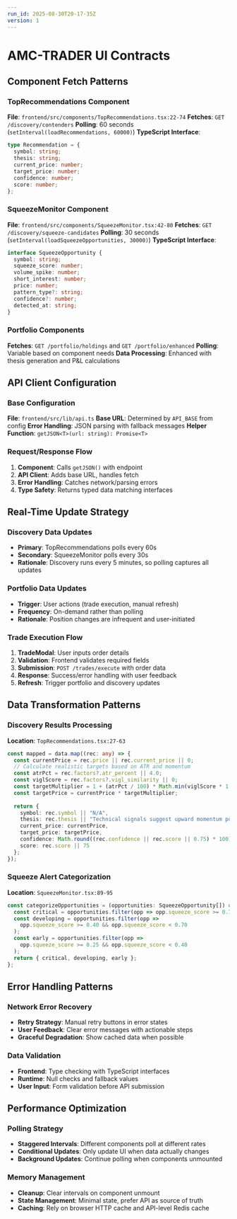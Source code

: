 ```yaml
---
run_id: 2025-08-30T20-17-35Z
version: 1
---
```


# AMC-TRADER UI Contracts

## Component Fetch Patterns

### TopRecommendations Component
**File**: `frontend/src/components/TopRecommendations.tsx:22-74`
**Fetches**: `GET /discovery/contenders`
**Polling**: 60 seconds (`setInterval(loadRecommendations, 60000)`)
**TypeScript Interface**:
```typescript
type Recommendation = {
  symbol: string;
  thesis: string;
  current_price: number;
  target_price: number;
  confidence: number;
  score: number;
};
```

### SqueezeMonitor Component
**File**: `frontend/src/components/SqueezeMonitor.tsx:42-80`
**Fetches**: `GET /discovery/squeeze-candidates`
**Polling**: 30 seconds (`setInterval(loadSqueezeOpportunities, 30000)`)
**TypeScript Interface**:
```typescript
interface SqueezeOpportunity {
  symbol: string;
  squeeze_score: number;
  volume_spike: number;
  short_interest: number;
  price: number;
  pattern_type?: string;
  confidence?: number;
  detected_at: string;
}
```

### Portfolio Components
**Fetches**: `GET /portfolio/holdings` and `GET /portfolio/enhanced`
**Polling**: Variable based on component needs
**Data Processing**: Enhanced with thesis generation and P&L calculations

## API Client Configuration

### Base Configuration
**File**: `frontend/src/lib/api.ts`
**Base URL**: Determined by `API_BASE` from config
**Error Handling**: JSON parsing with fallback messages
**Helper Function**: `getJSON<T>(url: string): Promise<T>`

### Request/Response Flow
1. **Component**: Calls `getJSON()` with endpoint
2. **API Client**: Adds base URL, handles fetch
3. **Error Handling**: Catches network/parsing errors
4. **Type Safety**: Returns typed data matching interfaces

## Real-Time Update Strategy

### Discovery Data Updates
- **Primary**: TopRecommendations polls every 60s
- **Secondary**: SqueezeMonitor polls every 30s  
- **Rationale**: Discovery runs every 5 minutes, so polling captures all updates

### Portfolio Data Updates
- **Trigger**: User actions (trade execution, manual refresh)
- **Frequency**: On-demand rather than polling
- **Rationale**: Position changes are infrequent and user-initiated

### Trade Execution Flow
1. **TradeModal**: User inputs order details
2. **Validation**: Frontend validates required fields
3. **Submission**: `POST /trades/execute` with order data
4. **Response**: Success/error handling with user feedback
5. **Refresh**: Trigger portfolio and discovery updates

## Data Transformation Patterns

### Discovery Results Processing
**Location**: `TopRecommendations.tsx:27-63`
```typescript
const mapped = data.map((rec: any) => {
  const currentPrice = rec.price || rec.current_price || 0;
  // Calculate realistic targets based on ATR and momentum
  const atrPct = rec.factors?.atr_percent || 4.0;
  const viglScore = rec.factors?.vigl_similarity || 0;
  const targetMultiplier = 1 + (atrPct / 100) * Math.min(viglScore * 1.2, 1.0);
  const targetPrice = currentPrice * targetMultiplier;
  
  return {
    symbol: rec.symbol || "N/A",
    thesis: rec.thesis || "Technical signals suggest upward momentum potential.",
    current_price: currentPrice,
    target_price: targetPrice,
    confidence: Math.round((rec.confidence || rec.score || 0.75) * 100),
    score: rec.score || 75
  };
});
```

### Squeeze Alert Categorization
**Location**: `SqueezeMonitor.tsx:89-95`
```typescript
const categorizeOpportunities = (opportunities: SqueezeOpportunity[]) => {
  const critical = opportunities.filter(opp => opp.squeeze_score >= 0.70);
  const developing = opportunities.filter(opp => 
    opp.squeeze_score >= 0.40 && opp.squeeze_score < 0.70
  );
  const early = opportunities.filter(opp => 
    opp.squeeze_score >= 0.25 && opp.squeeze_score < 0.40
  );
  return { critical, developing, early };
};
```

## Error Handling Patterns

### Network Error Recovery
- **Retry Strategy**: Manual retry buttons in error states
- **User Feedback**: Clear error messages with actionable steps
- **Graceful Degradation**: Show cached data when possible

### Data Validation
- **Frontend**: Type checking with TypeScript interfaces
- **Runtime**: Null checks and fallback values
- **User Input**: Form validation before API submission

## Performance Optimization

### Polling Strategy
- **Staggered Intervals**: Different components poll at different rates
- **Conditional Updates**: Only update UI when data actually changes
- **Background Updates**: Continue polling when components unmounted

### Memory Management  
- **Cleanup**: Clear intervals on component unmount
- **State Management**: Minimal state, prefer API as source of truth
- **Caching**: Rely on browser HTTP cache and API-level Redis cache
